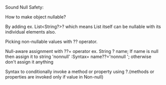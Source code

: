 Sound Null Safety:

How to make object nullable?

By adding ex. List<String?>? which means List itself can be nullable with its individual elements also.

Picking non-nullable values with ?? operator.

Null-aware assignment with ??= operator
ex. String ? name; If name is null then assign it to string 'nonnull' :Syntax= name??='nonnull  '; otherwise don't assign it anything

Syntax to conditionally invoke a method or property using ?.(methods or properties are invoked only if value in Non-null)







